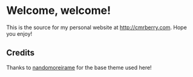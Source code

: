 # Welcome, welcome!

This is the source for my personal website at http://cmrberry.com. Hope you enjoy!

## Credits

Thanks to [nandomoreirame](https://github.com/nandomoreirame/end2end) for the base theme used here!
